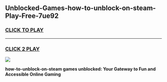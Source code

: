 
## Unblocked-Games-how-to-unblock-on-steam-Play-Free-7ue92
<h3>
<a href="https://premium76.site?title=how-to-unblock-on-steam&ref=10A">CLICK TO PLAY</a></h3>
<hr>

<h3>
<a href="https://premium76.site?title=how-to-unblock-on-steam&ref=10A">CLICK 2 PLAY</a>
  
</h3>

<a href="https://premium76.site?title=how-to-unblock-on-steam&ref=10A"><img src="https://clearcache.store/games.png"></a>


**how-to-unblock-on-steam games unblocked: Your Gateway to Fun and Accessible Online Gaming**
